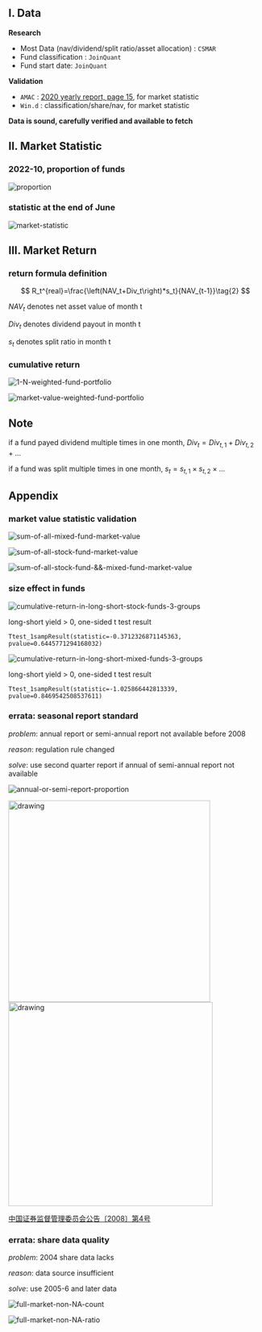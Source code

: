 ## **I. Data**

**Research**

- Most Data (nav/dividend/split ratio/asset allocation) : `CSMAR`
- Fund classification : `JoinQuant`
- Fund start date: `JoinQuant`

**Validation**

- `AMAC` : [2020 yearly report, page 15](https://www.amac.org.cn/researchstatistics/publication/zgzqtzjjynb/202104/t20210419_11390.html), for market statistic
- `Win.d` : classification/share/nav, for market statistic

**Data is sound, carefully verified and available to fetch**

## **II. Market Statistic**

### 2022-10, proportion of funds

![proportion](image/README/proportion.png)

### statistic at the end of June

![market-statistic](image/README/market-statistic.png)

## **III. Market Return**

### return formula definition

$$
R_t^{real}=\frac{\left(NAV_t+Div_t\right)*s_t}{NAV_{t-1}}\tag{2}
$$

$NAV_t$ denotes net asset value of month t

$Div_t$ denotes dividend payout in month t

$s_t$ denotes split ratio in month t

### cumulative return

![1-N-weighted-fund-portfolio](image/README/1-N-weighted-fund-portfolio.png)

![market-value-weighted-fund-portfolio](image/README/market-value-weighted-fund-portfolio.png)

## **Note**

if a fund payed dividend multiple times in one month, $Div_t=Div_{t,1}+Div_{t,2}+...$

if a fund was split multiple times in one month, $s_t=s_{t,1}×s_{t,2}×...$

## **Appendix**

### market value statistic validation

![sum-of-all-mixed-fund-market-value](image/README/sum-of-all-mixed-fund-market-value.png)

![sum-of-all-stock-fund-market-value](image/README/sum-of-all-stock-fund-market-value.png)

![sum-of-all-stock-fund-&&-mixed-fund-market-value](image/README/sum-of-all-stock-fund-&&-mixed-fund-market-value.png)

### size effect in funds

![cumulative-return-in-long-short-stock-funds-3-groups](image/README/cumulative-return-in-long-short-stock-funds-3-groups.png)

long-short yield > 0, one-sided t test result

`Ttest_1sampResult(statistic=-0.3712326871145363, pvalue=0.6445771294168032)`

![cumulative-return-in-long-short-mixed-funds-3-groups](image/README/cumulative-return-in-long-short-mixed-funds-3-groups.png)

long-short yield > 0, one-sided t test result

`Ttest_1sampResult(statistic=-1.025866442813339, pvalue=0.8469542508537611)`

### errata: seasonal report standard

*problem*: annual report or semi-annual report not available before 2008

*reason*: regulation rule changed

*solve*: use second quarter report if annual of semi-annual report not available

![annual-or-semi-report-proportion](image/README/annual-or-semi-report-proportion.png)

<img src="image/README/2008_search.png" alt="drawing" width="400"/> <img src="image/README/2009_search.png" alt="drawing" width="405"/>

[中国证券监督管理委员会公告〔2008〕第4号](http://www.gov.cn/zwgk/2008-02/21/content_896020.htm)

### errata: share data quality

*problem*: 2004 share data lacks

*reason*: data source insufficient

*solve*: use 2005-6 and later data

![full-market-non-NA-count](image/README/full-market-non-NA-count.png)

![full-market-non-NA-ratio](image/README/full-market-non-NA-ratio.png)


